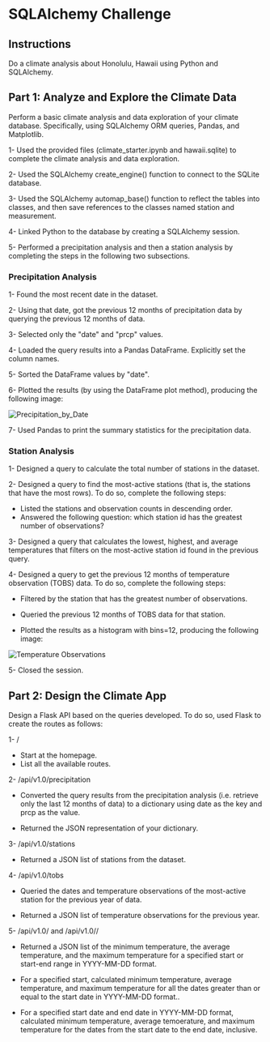 # SQLAlchemy Challenge

## Instructions
Do a climate analysis about Honolulu, Hawaii using Python and SQLAlchemy.

## Part 1: Analyze and Explore the Climate Data
Perform a basic climate analysis and data exploration of your climate database. Specifically, using SQLAlchemy ORM queries, Pandas, and Matplotlib.

1- Used the provided files (climate_starter.ipynb and hawaii.sqlite) to complete the climate analysis and data exploration.

2- Used the SQLAlchemy create_engine() function to connect to the SQLite database.

3- Used the SQLAlchemy automap_base() function to reflect the tables into classes, and then save references to the classes named station and measurement.

4- Linked Python to the database by creating a SQLAlchemy session.

5- Performed a precipitation analysis and then a station analysis by completing the steps in the following two subsections.

### Precipitation Analysis
1- Found the most recent date in the dataset.

2- Using that date, got the previous 12 months of precipitation data by querying the previous 12 months of data.

3- Selected only the "date" and "prcp" values.

4- Loaded the query results into a Pandas DataFrame. Explicitly set the column names.

5- Sorted the DataFrame values by "date".

6- Plotted the results (by using the DataFrame plot method), producing the following image:

![Precipitation_by_Date](https://github.com/javsgon/sqlalchemy-challenge/assets/125521896/5a87e24e-217d-4a75-a234-b6401742fbce)

7- Used Pandas to print the summary statistics for the precipitation data.

### Station Analysis
1- Designed a query to calculate the total number of stations in the dataset.

2- Designed a query to find the most-active stations (that is, the stations that have the most rows). To do so, complete the following steps:

* Listed the stations and observation counts in descending order.
* Answered the following question: which station id has the greatest number of observations?

3- Designed a query that calculates the lowest, highest, and average temperatures that filters on the most-active station id found in the previous query.

4- Designed a query to get the previous 12 months of temperature observation (TOBS) data. To do so, complete the following steps:

* Filtered by the station that has the greatest number of observations.

* Queried the previous 12 months of TOBS data for that station.

* Plotted the results as a histogram with bins=12, producing the following image:

![Temperature Observations](https://github.com/javsgon/sqlalchemy-challenge/assets/125521896/ae314bbf-4e73-4f23-bd14-d244f4ba965f)

5- Closed the session.

## Part 2: Design the Climate App
Design a Flask API based on the queries developed. To do so, used Flask to create the routes as follows:

1- /

* Start at the homepage.
* List all the available routes.

2- /api/v1.0/precipitation

* Converted the query results from the precipitation analysis (i.e. retrieve only the last 12 months of data) to a dictionary using date as the key and prcp as the value.

* Returned the JSON representation of your dictionary.

3- /api/v1.0/stations

* Returned a JSON list of stations from the dataset.

4- /api/v1.0/tobs

* Queried the dates and temperature observations of the most-active station for the previous year of data.

* Returned a JSON list of temperature observations for the previous year.

5- /api/v1.0/<start> and /api/v1.0/<start>/<end>

* Returned a JSON list of the minimum temperature, the average temperature, and the maximum temperature for a specified start or start-end range in YYYY-MM-DD format.

* For a specified start, calculated minimum temperature, average temperature, and maximum temperature for all the dates greater than or equal to the start date in YYYY-MM-DD format..

* For a specified start date and end date in YYYY-MM-DD format, calculated minimum temperature, average temoerature, and maximum temperature for the dates from the start date to the end date, inclusive.

